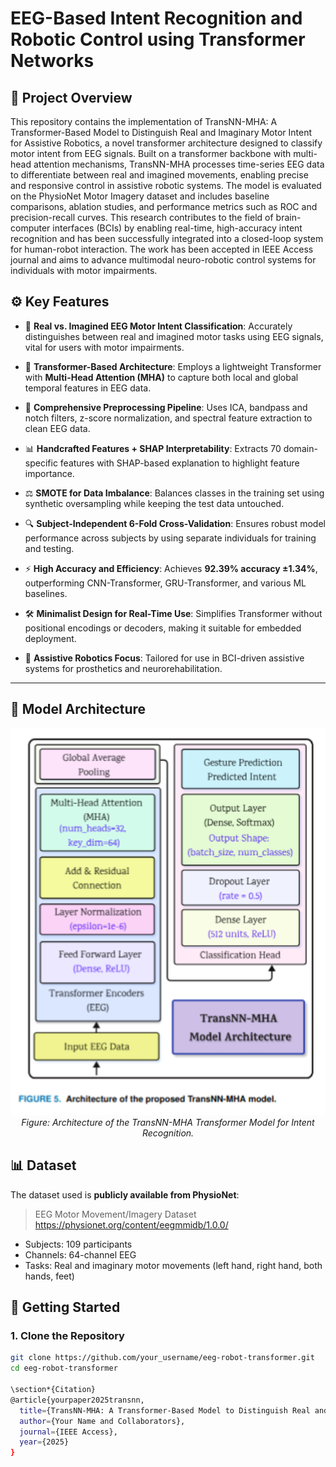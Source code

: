 # EEG-Based Intent Recognition and Robotic Control using Transformer Networks


## 🧠 Project Overview

This repository contains the implementation of TransNN-MHA: A Transformer-Based Model to Distinguish Real and Imaginary Motor Intent for Assistive Robotics, a novel transformer architecture designed to classify motor intent from EEG signals. Built on a transformer backbone with multi-head attention mechanisms, TransNN-MHA processes time-series EEG data to differentiate between real and imagined movements, enabling precise and responsive control in assistive robotic systems. The model is evaluated on the PhysioNet Motor Imagery dataset and includes baseline comparisons, ablation studies, and performance metrics such as ROC and precision-recall curves. This research contributes to the field of brain-computer interfaces (BCIs) by enabling real-time, high-accuracy intent recognition and has been successfully integrated into a closed-loop system for human-robot interaction. The work has been accepted in IEEE Access journal and aims to advance multimodal neuro-robotic control systems for individuals with motor impairments.

## ⚙️ Key Features

- 🧠 **Real vs. Imagined EEG Motor Intent Classification**: Accurately distinguishes between real and imagined motor tasks using EEG signals, vital for users with motor impairments.

- 🔁 **Transformer-Based Architecture**: Employs a lightweight Transformer with **Multi-Head Attention (MHA)** to capture both local and global temporal features in EEG data.

- 🧹 **Comprehensive Preprocessing Pipeline**: Uses ICA, bandpass and notch filters, z-score normalization, and spectral feature extraction to clean EEG data.

- 📊 **Handcrafted Features + SHAP Interpretability**: Extracts 70 domain-specific features with SHAP-based explanation to highlight feature importance.

- ⚖️ **SMOTE for Data Imbalance**: Balances classes in the training set using synthetic oversampling while keeping the test data untouched.

- 🔍 **Subject-Independent 6-Fold Cross-Validation**: Ensures robust model performance across subjects by using separate individuals for training and testing.

- ⚡ **High Accuracy and Efficiency**: Achieves **92.39% accuracy ±1.34%**, outperforming CNN-Transformer, GRU-Transformer, and various ML baselines.

- 🛠️ **Minimalist Design for Real-Time Use**: Simplifies Transformer without positional encodings or decoders, making it suitable for embedded deployment.

- 🤖 **Assistive Robotics Focus**: Tailored for use in BCI-driven assistive systems for prosthetics and neurorehabilitation.

---


## 🧠 Model Architecture


<p align="center">
  <img src="Transformer.png" width="700"/>
  <br>
  <em>Figure: Architecture of the TransNN-MHA Transformer Model for Intent Recognition.</em>
</p>


## 📊 Dataset

The dataset used is **publicly available from PhysioNet**:

> EEG Motor Movement/Imagery Dataset  
> https://physionet.org/content/eegmmidb/1.0.0/

- Subjects: 109 participants  
- Channels: 64-channel EEG  
- Tasks: Real and imaginary motor movements (left hand, right hand, both hands, feet)

## 🚀 Getting Started

### 1. Clone the Repository

```bash
git clone https://github.com/your_username/eeg-robot-transformer.git
cd eeg-robot-transformer

\section*{Citation}
@article{yourpaper2025transnn,
  title={TransNN-MHA: A Transformer-Based Model to Distinguish Real and Imaginary Motor Intent for Assistive Robotics},
  author={Your Name and Collaborators},
  journal={IEEE Access},
  year={2025}
}


